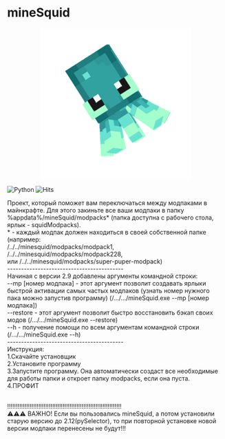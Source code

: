 # mineSquid
<p align="center">
  <img src="https://github.com/Skrepysh/mineSquid/blob/master/icon.jpg" width="350" title="mineSquid - modpack switcher for minecraft">
</p>
<p align="left">
  <img src="https://camo.githubusercontent.com/3c81155476f1538bc832e708f30e1b3eecc2cb418193ebbeaf50bcae7048853a/68747470733a2f2f696d672e736869656c64732e696f2f62616467652f507974686f6e2d3337373641423f6c6f676f3d707974686f6e266c6f676f436f6c6f723d666666267374796c653d666f722d7468652d6261646765" width="100" title="Python">
<img src="https://hits.seeyoufarm.com/api/count/incr/badge.svg?url=https%3A%2F%2Fgithub.com%2Fskrepysh%2Fminesquid&count_bg=%2379C83D&title_bg=%23555555&icon=&icon_color=%23E7E7E7&title=HITS&edge_flat=true" width="140" title="Hits">
</p>

Проект, который поможет вам переключаться между модпаками в майнкрафте. Для этого закиньте все ваши модпаки в папку %appdata%/mineSquid/modpacks* (папка доступна с рабочего стола, ярлык - squidModpacks).<br />
\* - каждый модпак должен находиться в своей собственной папке (например:<br /> /../../minesquid/modpacks/modpack1,<br /> /../../minesquid/modpacks/modpack228,<br /> или /../../minesquid/modpacks/super-puper-modpack)<br />
------------------------------------------<br />
Начиная с версии 2.9 добавлены аргументы командной строки:<br />
--mp [номер модпака] - этот аргумент позволит создавать ярлыки быстрой активации самых частых модпаков (узнать номер нужного пака можно запустив программу) (/.../.../mineSquid.exe --mp [номер модпака])<br />
--restore - этот аргумент позволит быстро восстановить бэкап своих модов (/.../.../mineSquid.exe --restore)<br />
--h - получение помощи по всем аргументам командной строки (/.../.../mineSquid.exe --h)<br />
------------------------------------------<br />
Инструкция:<br />
1.Скачайте установщик<br />
2.Установите программу<br />
3.Запустите программу. Она автоматически создаст все необходимые для работы папки и откроет папку modpacks, если она пуста.<br />
4.ПРОФИТ<br />

<br />
!!!!!!!!!!!!!!!!!!!!!!!!!!!!!!!!!!!!!!!!!!!!!!!!!!!!!!!!!!!!!!!!!!<br />
⚠️⚠️⚠️ ВАЖНО! Если вы пользовались mineSquid, а потом установили старую версию до 2.12(pySelector), то при повторной установке новой версии модпаки перенесены не будут!!! 
